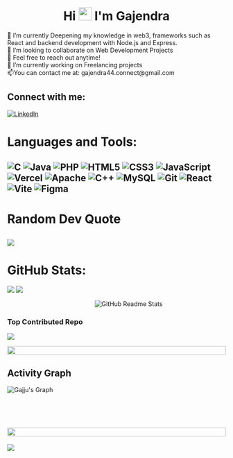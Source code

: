 <h1 align="center">Hi <img src="https://raw.githubusercontent.com/MartinHeinz/MartinHeinz/master/wave.gif" width="30px"> I'm Gajendra</h1>
🔭 I’m currently Deepening my knowledge in web3, frameworks such as React and backend development with Node.js and Express.<br>👯 I’m looking to collaborate on Web Development Projects<br>🤝 Feel free to reach out anytime!<br>🌱 I’m currently working on Freelancing projects <br>📫You can contact me at: gajendra44.connect@gmail.com


## Connect with me:
[![LinkedIn](https://img.shields.io/badge/LinkedIn-%230077B5.svg?logo=linkedin&logoColor=white)](https://in.linkedin.com/in/gajendra-naphade) 

# Languages and Tools:
![C](https://img.shields.io/badge/-%2300599C.svg?style=flat-square&logo=c&logoColor=white)
![Java](https://img.shields.io/badge/java-%23ED8B00.svg?style=flat-square&logo=openjdk&logoColor=white)
![PHP](https://img.shields.io/badge/php-%23777BB4.svg?style=flat-square&logo=php&logoColor=white) ![HTML5](https://img.shields.io/badge/html5-%23E34F26.svg?style=flat-square&logo=html5&logoColor=white) ![CSS3](https://img.shields.io/badge/css3-%231572B6.svg?style=flat-square&logo=css3&logoColor=white) ![JavaScript](https://img.shields.io/badge/javascript-%23323330.svg?style=flat-square&logo=javascript&logoColor=%23F7DF1E) ![Vercel](https://img.shields.io/badge/vercel-%23000000.svg?style=flat-square&logo=vercel&logoColor=white) ![Apache](https://img.shields.io/badge/apache-%23D42029.svg?style=flat-square&logo=apache&logoColor=white) ![C++](https://img.shields.io/badge/++-%2300599C.svg?style=flat-square&logo=c%2B%2B&logoColor=white) ![MySQL](https://img.shields.io/badge/mysql-4479A1.svg?style=flat-square&logo=mysql&logoColor=white) ![Git](https://img.shields.io/badge/git-%23F05033.svg?style=flat-square&logo=git&logoColor=white)
![React](https://img.shields.io/badge/react-%2320232a.svg?style=flat-square&logo=react&logoColor=%2361DAFB) ![Vite](https://img.shields.io/badge/vite-%23646CFF.svg?style=flat-square&logo=vite&logoColor=white)
![Figma](https://img.shields.io/badge/figma-%23F24E1E.svg?style=flat-square&logo=figma&logoColor=white)
---
#  Random Dev Quote
![](https://quotes-github-readme.vercel.app/api?type=horizontal&theme=tokyonight)
---

# GitHub Stats:
![](https://github-readme-stats.vercel.app/api?username=gajju44&theme=dark&hide_border=false&include_all_commits=false&count_private=false)
![](https://github-readme-streak-stats.herokuapp.com/?user=gajju44&theme=dark&hide_border=false)



<!-- Proudly created with GPRM ( https://gprm.itsvg.in ) -->

<p style="margin-left: 40%;">
  <img src="https://github-readme-stats.vercel.app/api/top-langs/?username=gajju44&bg_color=0D1017&text_color=E8EDF3D5&title_color=E8EDF3&hide_border=false&include_all_commits=true&count_private=true&layout=compact" alt="GitHub Readme Stats">
</p>


###  Top Contributed Repo
![](https://github-contributor-stats.vercel.app/api?username=gajju44&limit=5&theme=dark&combine_all_yearly_contributions=true)

<img src="https://i.imgur.com/dBaSKWF.gif" height="20" width="100%">
<!-- Activity Graph card -->

<h2>Activity Graph</h2>

![Gajju's Graph](https://github-readme-activity-graph.vercel.app/graph?username=gajju44&custom_title=Gajju's%20GitHub%20Activity%20Graph&bg_color=0d1017&color=e8edf3&line=e8edf3&point=e8edf3&area_color=FFFFFF&title_color=FFFFFF&area=true)

<br><br>
<img src="https://i.imgur.com/dBaSKWF.gif" height="20" width="100%">
---
[![](https://visitcount.itsvg.in/api?id=gajju44&icon=1&color=5)](https://visitcount.itsvg.in)

